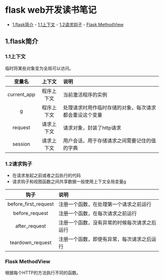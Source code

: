 # flask web开发读书笔记

<!-- vim-markdown-toc Marked -->

* [1.flask简介](#1.flask简介)
        - [1.1上下文](#1.1上下文)
        - [1.2请求钩子](#1.2请求钩子)
        - [Flask MethodView](#flask-methodview)

<!-- vim-markdown-toc -->

## 1.flask简介

### 1.1上下文

临时将某些对象变为全局可以访问。

| 变量名 | 上下文 | 说明 |
| :-----: | :---: | :--- |
| current_app | 程序上下文 | 当前激活程序的实例 |
| g | 程序上下文 | 处理请求时用作临时存储的对象，每次请求都会重设这个变量 |
| request | 请求上下文 | 请求对象，封装了http请求 |
| session | 请求上下文 | 用户会话，用于存储请求之间需要记住的值的字典 |

### 1.2请求钩子

- 在请求发起之前或者之后执行的代码
- 请求钩子和视图函数之间共享数据一般使用上下文全局变量g

| 钩子 | 说明 |
| :---: | :--- |
| before_first_request | 注册一个函数，在处理第一个请求之前运行 |
| before_request | 注册一个函数，在每次请求之前运行 |
| after_request | 注册一个函数，没有异常的时候每次请求之后运行 |
| teardown_request | 注册一个函数，即使有异常，每次请求之后运行 |

### Flask MethodView

根据每个HTTP的方法执行不同的函数。
